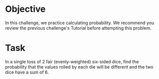 # Objective 
In this challenge, we practice calculating probability. We recommend you review the previous challenge's Tutorial before attempting this problem. 


# Task 
In a single toss of 2 fair (evenly-weighted) six-sided dice, find the probability that the values rolled by each die will be different and the two dice have a sum of 6.